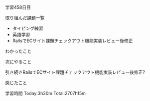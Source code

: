 学習458日目

取り組んだ課題一覧

- タイピング練習
- 英語学習
- RailsでECサイト課題チェックアウト機能実装レビュー後修正

わかったこと

次にやること

引き続きRailsでECサイト課題チェックアウト機能実装レビュー後修正?

感じたこと

学習時間 Today:3h30m Total:2707h15m